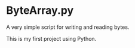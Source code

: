 # ByteArray.py
A very simple script for writing and reading bytes.

This is my first project using Python.
